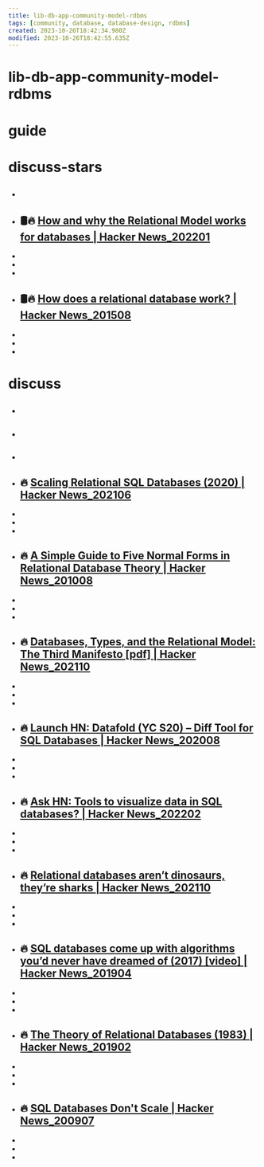 ```yaml
---
title: lib-db-app-community-model-rdbms
tags: [community, database, database-design, rdbms]
created: 2023-10-26T18:42:34.980Z
modified: 2023-10-26T18:42:55.635Z
---
```


# lib-db-app-community-model-rdbms

# guide

# discuss-stars
- ## 

- ## 🛢️🔥 [How and why the Relational Model works for databases | Hacker News_202201](https://news.ycombinator.com/item?id=29963448)
- 
- 
- 

- ## 🛢️🔥 [How does a relational database work? | Hacker News_201508](https://news.ycombinator.com/item?id=10084449)
- 
- 
- 

# discuss
- ## 

- ## 

- ## 

- ## 🔥 [Scaling Relational SQL Databases (2020) | Hacker News_202106](https://news.ycombinator.com/item?id=27505267)
- 
- 
- 

- ## 🔥 [A Simple Guide to Five Normal Forms in Relational Database Theory | Hacker News_201008](https://news.ycombinator.com/item?id=1566027)
- 
- 
- 

- ## 🔥 [Databases, Types, and the Relational Model: The Third Manifesto [pdf] | Hacker News_202110](https://news.ycombinator.com/item?id=28745033)
- 
- 
- 

- ## 🔥 [Launch HN: Datafold (YC S20) – Diff Tool for SQL Databases | Hacker News_202008](https://news.ycombinator.com/item?id=24071955)
- 
- 
- 

- ## 🔥 [Ask HN: Tools to visualize data in SQL databases? | Hacker News_202202](https://news.ycombinator.com/item?id=30323131)
- 
- 
- 

- ## 🔥 [Relational databases aren’t dinosaurs, they’re sharks | Hacker News_202110](https://news.ycombinator.com/item?id=28804894)
- 
- 
- 

- ## 🔥 [SQL databases come up with algorithms you’d never have dreamed of (2017) [video] | Hacker News_201904](https://news.ycombinator.com/item?id=19588961)
- 
- 
- 

- ## 🔥 [The Theory of Relational Databases (1983) | Hacker News_201902](https://news.ycombinator.com/item?id=19157708)
- 
- 
- 

- ## 🔥 [SQL Databases Don't Scale | Hacker News_200907](https://news.ycombinator.com/item?id=690656)
- 
- 
- 
